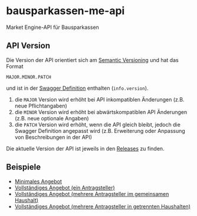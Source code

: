 # bausparkassen-me-api
Market Engine-API für Bausparkassen

## API Version

Die Version der API orientiert sich am [Semantic Versioning](https://semver.org/) und hat das Format

`MAJOR.MINOR.PATCH`

und ist in der [Swagger Definition](https://github.com/europace-privatkredit/bausparkassen-me-api/blob/master/swagger.yml) enthalten (`info.version`).

1. die `MAJOR` Version wird erhöht bei API inkompatiblen Änderungen (z.B. neue Pflichtangaben)
2. die `MINOR` Version wird erhöht bei abwärtskompatiblen API Änderungen (z.B. neue optionale Angaben)
3. die `PATCH` Version wird erhöht, wenn die API gleich bleibt, jedoch die Swagger Definition angepasst wird (z.B. Erweiterung oder Anpassung von Beschreibungen in der API)

Die aktuelle Version der API ist jeweils in den [Releases](https://github.com/europace-privatkredit/bausparkassen-me-api/releases) zu finden.

## Beispiele

* [Minimales Angebot](beispiele.md#minimales-angebot)
* [Vollständiges Angebot (ein Antragsteller)](beispiele.md#vollständiges-angebot-ein-antragsteller)
* [Vollständiges Angebot (mehrere Antragsteller im gemeinsamen Haushalt)](beispiele.md#vollständiges-angebot-mehrere-antragsteller-im-gemeinsamen-haushalt)
* [Vollständiges Angebot (mehrere Antragsteller in getrennten Haushalten)](beispiele.md#vollständiges-angebot-mehrere-antragsteller-in-getrennten-haushalten)